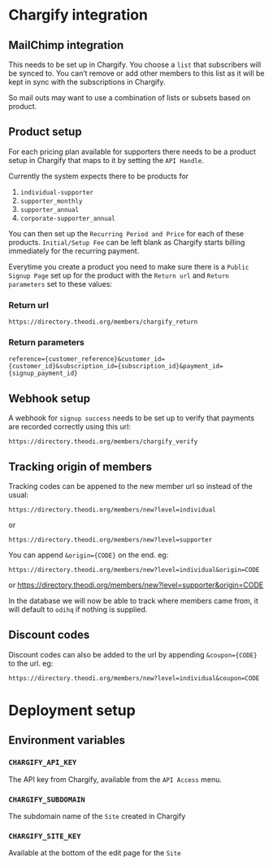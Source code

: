 Chargify integration
===========================

MailChimp integration
---------------------

This needs to be set up in Chargify. You choose a `list` that subscribers will
be synced to.  You can’t remove or add other members to this list as it will be
kept in sync with the subscriptions in Chargify.

So mail outs may want to use a combination of lists or subsets based on product.

Product setup
-------------

For each pricing plan available for supporters there needs to be a product
setup in Chargify that maps to it by setting the `API Handle`.

Currently the system expects there to be products for

  1. `individual-supporter`
  2. `supporter_monthly`
  3. `supporter_annual`
  4. `corporate-supporter_annual`

You can then set up the `Recurring Period and Price` for each of these
products. `Initial/Setup Fee` can be left blank as Chargify starts billing
immediately for the recurring payment.

Everytime you create a product you need to make sure there is a `Public Signup
Page` set up for the product with the `Return url` and `Return parameters` set
to these values:

### Return url

    https://directory.theodi.org/members/chargify_return

### Return parameters

    reference={customer_reference}&customer_id={customer_id}&subscription_id={subscription_id}&payment_id={signup_payment_id}

Webhook setup
-------------

A webhook for `signup success` needs to be set up to verify that payments are
recorded correctly using this url:

    https://directory.theodi.org/members/chargify_verify

Tracking origin of members
--------------------------

Tracking codes can be appened to the new member url so instead of the usual:

    https://directory.theodi.org/members/new?level=individual

or

    https://directory.theodi.org/members/new?level=supporter

You can append `&origin={CODE}` on the end. eg:

    https://directory.theodi.org/members/new?level=individual&origin=CODE

or
    https://directory.theodi.org/members/new?level=supporter&origin=CODE

In the database we will now be able to track where members came from, it
will default to `odihq` if nothing is supplied.

Discount codes
--------------

Discount codes can also be added to the url by appending `&coupon={CODE}` to the url. eg:

    https://directory.theodi.org/members/new?level=individual&coupon=CODE


Deployment setup
================

## Environment variables

### `CHARGIFY_API_KEY`

The API key from Chargify, available from the `API Access` menu.

### `CHARGIFY_SUBDOMAIN`

The subdomain name of the `Site` created in Chargify

### `CHARGIFY_SITE_KEY`

Available at the bottom of the edit page for the `Site`
